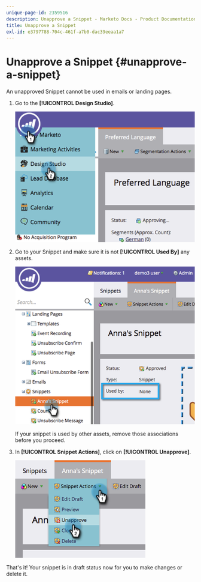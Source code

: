 ```yaml
---
unique-page-id: 2359516
description: Unapprove a Snippet - Marketo Docs - Product Documentation
title: Unapprove a Snippet
exl-id: e3797788-704c-461f-a7b0-dac39eeaa1a7
---
```

# Unapprove a Snippet {#unapprove-a-snippet}

An unapproved Snippet cannot be used in emails or landing pages.

1. Go to the **[!UICONTROL Design Studio]**.

   ![](assets/image2014-9-16-10-3a41-3a18.png)

1. Go to your Snippet and make sure it is not **[!UICONTROL Used By]** any assets.

   ![](assets/image2014-9-16-10-3a41-3a27.png)

   If your snippet is used by other assets, remove those associations before you proceed.

1. In **[!UICONTROL Snippet Actions]**, click on **[!UICONTROL Unapprove]**.

   ![](assets/image2014-9-16-10-3a41-3a54.png)

That's it! Your snippet is in draft status now for you to make changes or delete it.
